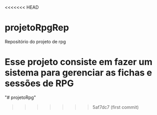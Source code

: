 <<<<<<< HEAD
# projetoRpgRep
Repositório do projeto de rpg

Esse projeto consiste em fazer um sistema para gerenciar as fichas e sessões de RPG
=======
"# projetoRpg" 
>>>>>>> 5af7dc7 (first commit)
